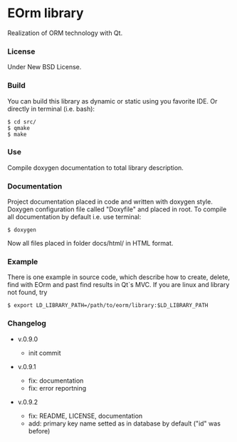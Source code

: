 # EOrm library

  Realization of ORM technology with Qt.


### License

  Under New BSD License.


### Build

  You can build this library as dynamic or static using you favorite IDE.
  Or directly in terminal (i.e. bash):

    $ cd src/
    $ qmake
    $ make


### Use

  Compile doxygen documentation to total library description.


### Documentation

  Project documentation placed in code and written with doxygen style.
  Doxygen configuration file called "Doxyfile" and placed in root.
  To compile all documentation by default i.e. use terminal:

    $ doxygen

  Now all files placed in folder docs/html/ in HTML format.


### Example

  There is one example in source code, which describe how to create,
  delete, find with EOrm and past find results in Qt`s MVC.
  If you are linux and library not found, try

	$ export LD_LIBRARY_PATH=/path/to/eorm/library:$LD_LIBRARY_PATH


### Changelog

  * v.0.9.0
    - init commit

  * v.0.9.1
    - fix: documentation
    - fix: error reportning

  * v.0.9.2
    - fix: README, LICENSE, documentation
	- add: primary key name setted as in database by default ("id" was before)

